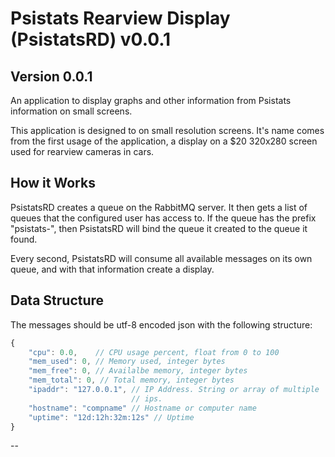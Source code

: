 Psistats Rearview Display (PsistatsRD) v0.0.1
=============================================

Version 0.0.1
-------------

An application to display graphs and other information from Psistats
information on small screens.

This application is designed to on small resolution screens. It's name
comes from the first usage of the application, a display on a $20 320x280
screen used for rearview cameras in cars.

How it Works
------------

PsistatsRD creates a queue on the RabbitMQ server. It then gets a list
of queues that the configured user has access to. If the queue has the
prefix "psistats-", then PsistatsRD will bind the queue it created to the
queue it found.

Every second, PsistatsRD will consume all available messages on its own
queue, and with that information create a display.

Data Structure
--------------

The messages should be utf-8 encoded json with the following structure:

```javascript
{
    "cpu": 0.0,    // CPU usage percent, float from 0 to 100
    "mem_used": 0, // Memory used, integer bytes
    "mem_free": 0, // Availalbe memory, integer bytes
    "mem_total": 0, // Total memory, integer bytes
    "ipaddr": "127.0.0.1", // IP Address. String or array of multiple
                           // ips.
    "hostname": "compname" // Hostname or computer name
    "uptime": "12d:12h:32m:12s" // Uptime
}
```








--
